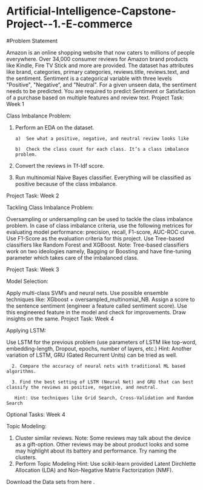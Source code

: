 # Artificial-Intelligence-Capstone-Project--1.-E-commerce
#Problem Statement

Amazon is an online shopping website that now caters to millions of people everywhere. Over 34,000 consumer reviews for Amazon brand products like Kindle, Fire TV Stick and more are provided. 
The dataset has attributes like brand, categories, primary categories, reviews.title, reviews.text, and the sentiment. Sentiment is a categorical variable with three levels "Positive", "Negative“, and "Neutral". For a given unseen data, the sentiment needs to be predicted.
You are required to predict Sentiment or Satisfaction of a purchase based on multiple features and review text.
Project Task: Week 1

Class Imbalance Problem:

1. Perform an EDA on the dataset.

       a)  See what a positive, negative, and neutral review looks like

       b)  Check the class count for each class. It’s a class imbalance problem.

2. Convert the reviews in Tf-Idf score.

3. Run multinomial Naive Bayes classifier. Everything will be classified as positive because of the class imbalance.

Project Task: Week 2

Tackling Class Imbalance Problem:

Oversampling or undersampling can be used to tackle the class imbalance problem. 
In case of class imbalance criteria, use the following metrices for evaluating model performance: precision, recall, F1-score, AUC-ROC curve. Use F1-Score as the evaluation criteria for this      project.
Use Tree-based classifiers like Random Forest and XGBoost.
       Note: Tree-based classifiers work on two ideologies namely, Bagging or Boosting and have fine-tuning parameter which takes care of the imbalanced class.

Project Task: Week 3

Model Selection:

Apply multi-class SVM’s and neural nets.
Use possible ensemble techniques like: XGboost + oversampled_multinomial_NB.
Assign a score to the sentence sentiment (engineer a feature called sentiment score). Use this engineered feature in the model and check for improvements. Draw insights on the same.
Project Task: Week 4

Applying LSTM:

Use LSTM for the previous problem (use parameters of LSTM like top-word, embedding-length, Dropout, epochs, number of layers, etc.)
       Hint: Another variation of LSTM, GRU (Gated Recurrent Units) can be tried as well.

      2. Compare the accuracy of neural nets with traditional ML based algorithms.

      3. Find the best setting of LSTM (Neural Net) and GRU that can best classify the reviews as positive, negative, and neutral. 

       Hint: Use techniques like Grid Search, Cross-Validation and Random Search

Optional Tasks: Week 4

Topic Modeling:

   1. Cluster similar reviews.
       Note: Some reviews may talk about the device as a gift-option. Other reviews may be about product looks and some may
          highlight about its battery and performance. Try naming the clusters.
   2. Perform Topic Modeling
       Hint: Use scikit-learn provided Latent Dirchlette Allocation (LDA) and Non-Negative Matrix Factorization (NMF).

Download the Data sets from here .
